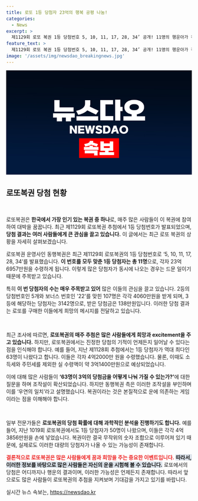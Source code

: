 ```yaml
---
title: 로또 1등 당첨자 23억의 행복 공평 나눔!
categories:
  - News
excerpt: >
  제1129회 로또 복권 1등 당첨번호 5, 10, 11, 17, 28, 34’ 공개! 11명의 행운아가 각각 23억 원을 가져가며, 역대 63명의 당첨자와의 비교로 조작 의혹이 일기도. 이번 결과의 진실은? 클릭해 확인하세요!
feature_text: >
  제1129회 로또 복권 1등 당첨번호 5, 10, 11, 17, 28, 34’ 공개! 11명의 행운아가 각각 23억 원을 가져가며, 역대 63명의 당첨자와의 비교로 조작 의혹이 일기도. 이번 결과의 진실은? 클릭해 확인하세요!
image: '/assets/img/newsdao_breakingnews.jpg'
---
```


<p><img src="/assets/img/newsdao_breakingnews.jpg" alt="ontimetimes 속보" /></p>

<h2 data-ke-size="size26">로또복권 당첨 현황</h2>

<p data-ke-size="size16">&nbsp;</p>

<p>로또복권은 <strong>한국에서 가장 인기 있는 복권 중 하나</strong>로, 매주 많은 사람들이 이 복권에 참여하여 대박을 꿈꿉니다. 최근 제1129회 로또복권 추첨에서 1등 당첨번호가 발표되었으며, <strong>당첨 결과는 여러 사람들에게 큰 관심을 끌고 있습니다.</strong> 이 글에서는 최근 로또 복권의 상황을 자세히 살펴보겠습니다.</p>

<p>로또복권 운영사인 동행복권은 최근 제1129회 로또복권의 1등 당첨번호로 ‘5, 10, 11, 17, 28, 34’를 발표했습니다. <strong>이 번호를 모두 맞춘 1등 당첨자는 총 11명</strong>으로, 각자 23억6957만원을 수령하게 됩니다. 이렇게 많은 당첨자가 동시에 나오는 경우는 드문 일이기 때문에 주목받고 있습니다. </p>

<p>특히 <strong>이 번 당첨자의 수는 매우 주목받고 있어</strong> 많은 이들의 관심을 끌고 있습니다. 2등의 당첨번호인 5개와 보너스 번호인 '22'를 맞힌 107명은 각각 4060만원을 받게 되며, 3등에 해당하는 당첨자는 3142명으로, 받은 당첨금은 138만원입니다. 이러한 당첨 결과는 로또를 구매한 이들에게 희망의 메시지를 전달하고 있습니다.</p>

<p data-ke-size="size16">&nbsp;</p>

<p>최근 조사에 따르면, <strong>로또복권의 매주 추첨은 많은 사람들에게 희망과 excitement을 주고 있습니다.</strong> 하지만, 로또복권에서는 진정한 당첨의 기적이 언제든지 일어날 수 있다는 점을 인식해야 합니다. 예를 들어, 지난 제1128회 추첨에서는 1등 당첨자가 역대 최다인 63명이 나왔다고 합니다. 이들은 각자 4억2000만 원을 수령했습니다. 물론, 이때도 소득세와 주민세를 제외한 실 수령액이 약 3억1400만원으로 예상되었습니다.</p>

<p>이에 대해 많은 사람들이 <strong>‘63명이 3억의 당첨금을 어떻게 나눠 가질 수 있는가?’</strong>에 대한 질문을 하며 조작설이 확산되었습니다. 하지만 동행복권 측은 이러한 조작설을 부인하며 이를 ‘우연의 일치’라고 설명했습니다. 복권이라는 것은 본질적으로 운에 의존하는 게임이라는 점을 이해해야 합니다.</p>

<p data-ke-size="size16">&nbsp;</p>

<p>일부 전문가들은 <strong>로또복권의 당첨 확률에 대해 과학적인 분석을 진행하기도 합니다.</strong> 예를 들어, 지난 1019회 로또복권에서도 1등 당첨자가 50명이 나왔으며, 이들은 각각 4억3856만원을 손에 넣었습니다. 복권이란 결국 무작위의 숫자 조합으로 이루어져 있기 때문에, 실제로도 이러한 대량의 당첨자가 나올 수 있는 가능성이 존재합니다.</p>

<p><b><span style="color: #ee2323;">결론적으로 로또복권은 많은 사람들에게 꿈과 희망을 주는 중요한 이벤트입니다.</span></b> <b><span style="background-color: #21538527;">따라서, 이러한 정보를 바탕으로 많은 사람들은 자신의 운을 시험해 볼 수 있습니다.</span></b> 로또에서의 당첨은 어디까지나 행운의 결과이며, 이러한 가능성은 언제든지 존재합니다. 따라서 앞으로도 많은 사람들이 로또복권의 추첨을 지켜보며 기대감을 가지고 있기를 바랍니다.</p>
실시간 뉴스 속보는, <a href="https://newsdao.kr" rel="dofollow">https://newsdao.kr</a>


